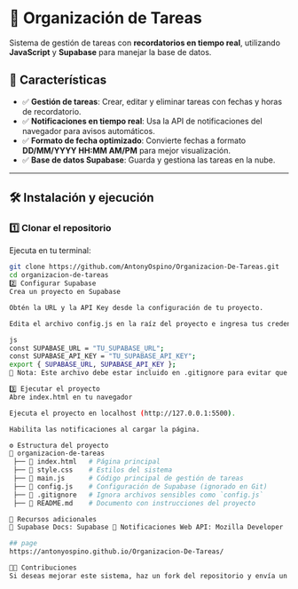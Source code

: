# 📌 Organización de Tareas  
Sistema de gestión de tareas con **recordatorios en tiempo real**, utilizando **JavaScript** y **Supabase** para manejar la base de datos.  

## 🚀 Características  
- ✅ **Gestión de tareas**: Crear, editar y eliminar tareas con fechas y horas de recordatorio.  
- ✅ **Notificaciones en tiempo real**: Usa la API de notificaciones del navegador para avisos automáticos.  
- ✅ **Formato de fecha optimizado**: Convierte fechas a formato **DD/MM/YYYY HH:MM AM/PM** para mejor visualización.  
- ✅ **Base de datos Supabase**: Guarda y gestiona las tareas en la nube.  

---

## 🛠️ Instalación y ejecución  

### **1️⃣ Clonar el repositorio**  
Ejecuta en tu terminal:  

```bash
git clone https://github.com/AntonyOspino/Organizacion-De-Tareas.git
cd organizacion-de-tareas
2️⃣ Configurar Supabase
Crea un proyecto en Supabase

Obtén la URL y la API Key desde la configuración de tu proyecto.

Edita el archivo config.js en la raíz del proyecto e ingresa tus credenciales:

js
const SUPABASE_URL = "TU_SUPABASE_URL";
const SUPABASE_API_KEY = "TU_SUPABASE_API_KEY";
export { SUPABASE_URL, SUPABASE_API_KEY };
📌 Nota: Este archivo debe estar incluido en .gitignore para evitar que tus credenciales sean públicas en GitHub.

3️⃣ Ejecutar el proyecto
Abre index.html en tu navegador

Ejecuta el proyecto en localhost (http://127.0.0.1:5500).

Habilita las notificaciones al cargar la página.

⚙️ Estructura del proyecto
📂 organizacion-de-tareas
 ├── 📜 index.html   # Página principal
 ├── 📜 style.css    # Estilos del sistema
 ├── 📜 main.js      # Código principal de gestión de tareas
 ├── 📜 config.js    # Configuración de Supabase (ignorado en Git)
 ├── 📜 .gitignore   # Ignora archivos sensibles como `config.js`
 ├── 📜 README.md    # Documento con instrucciones del proyecto

🔗 Recursos adicionales
📌 Supabase Docs: Supabase 📌 Notificaciones Web API: Mozilla Developer

## page
https://antonyospino.github.io/Organizacion-De-Tareas/

👨‍💻 Contribuciones
Si deseas mejorar este sistema, haz un fork del repositorio y envía un pull request con tus cambios. ¡Toda colaboración es bienvenida!
